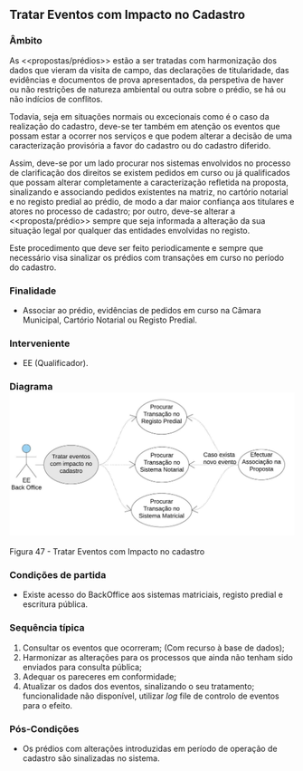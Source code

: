 ## Tratar Eventos com Impacto no Cadastro

### Âmbito

As &lt;&lt;propostas/prédios&gt;&gt; estão a ser tratadas com harmonização dos dados que vieram da visita de campo, das declarações de titularidade, das evidências e documentos de prova apresentados, da perspetiva de haver ou não restrições de natureza ambiental ou outra sobre o prédio, se há ou não indícios de conflitos.

Todavia, seja em situações normais ou excecionais como é o caso da realização do cadastro, deve-se ter também em atenção os eventos que possam estar a ocorrer nos serviços e que podem alterar a decisão de uma caracterização provisória a favor do cadastro ou do cadastro diferido.

Assim, deve-se por um lado procurar nos sistemas envolvidos no processo de clarificação dos direitos se existem pedidos em curso ou já qualificados que possam alterar completamente a caracterização refletida na proposta, sinalizando e associando pedidos existentes na matriz, no cartório notarial e no registo predial ao prédio, de modo a dar maior confiança aos titulares e atores no processo de cadastro; por outro, deve-se alterar a &lt;&lt;proposta/prédio&gt;&gt; sempre que seja informada a alteração da sua situação legal por qualquer das entidades envolvidas no registo.

Este procedimento que deve ser feito periodicamente e sempre que necessário visa sinalizar os prédios com transações em curso no período do cadastro.

### Finalidade

* Associar ao prédio, evidências de pedidos em curso na Câmara Municipal, Cartório Notarial ou Registo Predial.

### Interveniente

* EE \(Qualificador\).

### Diagrama![](/assets/47.jpg)

Figura 47 - Tratar Eventos com Impacto no cadastro

### Condições de partida

* Existe acesso do BackOffice aos sistemas matriciais, registo predial e escritura pública.

### Sequência típica

1. Consultar os eventos que ocorreram; \(Com recurso à base de dados\);
2. Harmonizar as alterações para os processos que ainda não tenham sido enviados para consulta pública;
3. Adequar os pareceres em conformidade;
4. Atualizar os dados dos eventos, sinalizando o seu tratamento; funcionalidade não disponível, utilizar _log_ file de controlo de eventos para o efeito.

### Pós-Condições

* Os prédios com alterações introduzidas em período de operação de cadastro são sinalizadas no sistema.



